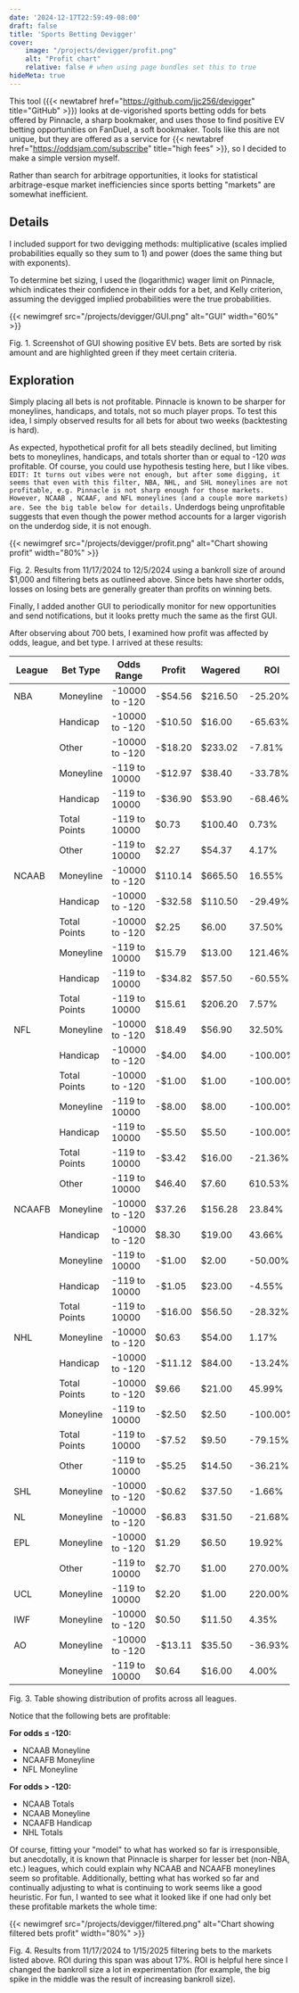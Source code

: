 ```yaml
---
date: '2024-12-17T22:59:49-08:00'
draft: false
title: 'Sports Betting Devigger'
cover:
    image: "/projects/devigger/profit.png"
    alt: "Profit chart"
    relative: false # when using page bundles set this to true
hideMeta: true
---
```


This tool ({{< newtabref href="https://github.com/jjc256/devigger" title="GitHub" >}}) looks at de-vigorished sports betting odds for bets offered by Pinnacle, a sharp bookmaker, and uses those to find positive EV betting opportunities on FanDuel, a soft bookmaker. Tools like this are not unique, but they are offered as a service for {{< newtabref href="https://oddsjam.com/subscribe" title="high fees" >}}, so I decided to make a simple version myself.

Rather than search for arbitrage opportunities, it looks for statistical arbitrage-esque market inefficiencies since sports betting "markets" are somewhat inefficient.

## Details

I included support for two devigging methods: multiplicative (scales implied probabilities equally so they sum to 1) and power (does the same thing but with exponents).

To determine bet sizing, I used the (logarithmic) wager limit on Pinnacle, which indicates their confidence in their odds for a bet, and Kelly criterion, assuming the devigged implied probabilities were the true probabilities.

{{< newimgref src="/projects/devigger/GUI.png" alt="GUI" width="60%" >}}
<figcaption>Fig. 1. Screenshot of GUI showing positive EV bets. Bets are sorted by risk amount and are highlighted green if they meet certain criteria.</figcaption>

## Exploration

Simply placing all bets is not profitable. Pinnacle is known to be sharper for moneylines, handicaps, and totals, not so much player props. To test this idea, I simply observed results for all bets for about two weeks (backtesting is hard).

As expected, hypothetical profit for all bets steadily declined, but limiting bets to moneylines, handicaps, and totals shorter than or equal to -120 *was* profitable. Of course, you could use hypothesis testing here, but I like vibes. `EDIT: It turns out vibes were not enough, but after some digging, it seems that even with this filter, NBA, NHL, and SHL moneylines are not profitable, e.g. Pinnacle is not sharp enough for those markets. However, NCAAB , NCAAF, and NFL moneylines (and a couple more markets) are. See the big table below for details.` Underdogs being unprofitable suggests that even though the power method accounts for a larger vigorish on the underdog side, it is not enough.

{{< newimgref src="/projects/devigger/profit.png" alt="Chart showing profit" width="80%" >}}
<figcaption>Fig. 2. Results from 11/17/2024 to 12/5/2024 using a bankroll size of around $1,000 and filtering bets as outlineed above. Since bets have shorter odds, losses on losing bets are generally greater than profits on winning bets.</figcaption>

Finally, I added another GUI to periodically monitor for new opportunities and send notifications, but it looks pretty much the same as the first GUI.

After observing about 700 bets, I examined how profit was affected by odds, league, and bet type. I arrived at these results:

| League | Bet Type | Odds Range | Profit | Wagered | ROI |
|--------|-----------|------------|---------|----------|-----|
| NBA | Moneyline | -10000 to -120 | -$54.56 | $216.50 | -25.20% |
| | Handicap | -10000 to -120 | -$10.50 | $16.00 | -65.63% |
| | Other | -10000 to -120 | -$18.20 | $233.02 | -7.81% |
| | Moneyline | -119 to 10000 | -$12.97 | $38.40 | -33.78% |
| | Handicap | -119 to 10000 | -$36.90 | $53.90 | -68.46% |
| | Total Points | -119 to 10000 | $0.73 | $100.40 | 0.73% |
| | Other | -119 to 10000 | $2.27 | $54.37 | 4.17% |
| NCAAB | Moneyline | -10000 to -120 | $110.14 | $665.50 | 16.55% |
| | Handicap | -10000 to -120 | -$32.58 | $110.50 | -29.49% |
| | Total Points | -10000 to -120 | $2.25 | $6.00 | 37.50% |
| | Moneyline | -119 to 10000 | $15.79 | $13.00 | 121.46% |
| | Handicap | -119 to 10000 | -$34.82 | $57.50 | -60.55% |
| | Total Points | -119 to 10000 | $15.61 | $206.20 | 7.57% |
| NFL | Moneyline | -10000 to -120 | $18.49 | $56.90 | 32.50% |
| | Handicap | -10000 to -120 | -$4.00 | $4.00 | -100.00% |
| | Total Points | -10000 to -120 | -$1.00 | $1.00 | -100.00% |
| | Moneyline | -119 to 10000 | -$8.00 | $8.00 | -100.00% |
| | Handicap | -119 to 10000 | -$5.50 | $5.50 | -100.00% |
| | Total Points | -119 to 10000 | -$3.42 | $16.00 | -21.36% |
| | Other | -119 to 10000 | $46.40 | $7.60 | 610.53% |
| NCAAFB | Moneyline | -10000 to -120 | $37.26 | $156.28 | 23.84% |
| | Handicap | -10000 to -120 | $8.30 | $19.00 | 43.66% |
| | Moneyline | -119 to 10000 | -$1.00 | $2.00 | -50.00% |
| | Handicap | -119 to 10000 | -$1.05 | $23.00 | -4.55% |
| | Total Points | -119 to 10000 | -$16.00 | $56.50 | -28.32% |
| NHL | Moneyline | -10000 to -120 | $0.63 | $54.00 | 1.17% |
| | Handicap | -10000 to -120 | -$11.12 | $84.00 | -13.24% |
| | Total Points | -10000 to -120 | $9.66 | $21.00 | 45.99% |
| | Moneyline | -119 to 10000 | -$2.50 | $2.50 | -100.00% |
| | Total Points | -119 to 10000 | -$7.52 | $9.50 | -79.15% |
| | Other | -119 to 10000 | -$5.25 | $14.50 | -36.21% |
| SHL | Moneyline | -10000 to -120 | -$0.62 | $37.50 | -1.66% |
| NL | Moneyline | -10000 to -120 | -$6.83 | $31.50 | -21.68% |
| EPL | Moneyline | -10000 to -120 | $1.29 | $6.50 | 19.92% |
| | Other | -119 to 10000 | $2.70 | $1.00 | 270.00% |
| UCL | Moneyline | -119 to 10000 | $2.20 | $1.00 | 220.00% |
| IWF | Moneyline | -10000 to -120 | $0.50 | $11.50 | 4.35% |
| AO | Moneyline | -10000 to -120 | -$13.11 | $35.50 | -36.93% |
| | Moneyline | -119 to 10000 | $0.64 | $16.00 | 4.00% |
<figcaption>Fig. 3. Table showing distribution of profits across all leagues.</figcaption>

Notice that the following bets are profitable:

**For odds ≤ -120:**
- NCAAB Moneyline
- NCAAFB Moneyline
- NFL Moneyline

**For odds > -120:**
- NCAAB Totals
- NCAAB Moneyline
- NCAAFB Handicap
- NHL Totals

Of course, fitting your "model" to what has worked so far is irresponsible, but anecdotally, it is known that Pinnacle is sharper for lesser bet (non-NBA, etc.) leagues, which could explain why NCAAB and NCAAFB moneylines seem so profitable. Additionally, betting what has worked so far and continually adjusting to what is continuing to work seems like a good heuristic. For fun, I wanted to see what it looked like if one had only bet these profitable markets the whole time:

{{< newimgref src="/projects/devigger/filtered.png" alt="Chart showing filtered bets profit" width="80%" >}}
<figcaption>Fig. 4. Results from 11/17/2024 to 1/15/2025 filtering bets to the markets listed above. ROI during this span was about 17%. ROI is helpful here since I changed the bankroll size a lot in experimentation (for example, the big spike in the middle was the result of increasing bankroll size).</figcaption>
